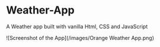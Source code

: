 # Weather-App
A Weather app built with vanilla Html, CSS and JavaScript

![Screenshot of the App](/images/Orange Weather App.png)
